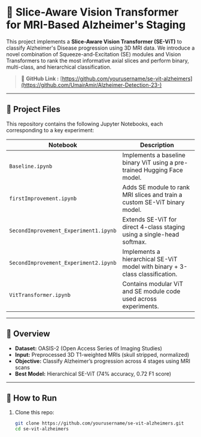 # 🧠 Slice-Aware Vision Transformer for MRI-Based Alzheimer's Staging

This project implements a **Slice-Aware Vision Transformer (SE-ViT)** to classify Alzheimer's Disease progression using 3D MRI data. We introduce a novel combination of Squeeze-and-Excitation (SE) modules and Vision Transformers to rank the most informative axial slices and perform binary, multi-class, and hierarchical classification.

> 🔗 **GitHub Link :** [https://github.com/yourusername/se-vit-alzheimers](https://github.com/UmairAmir/Alzheimer-Detection-23-)

---

## 📂 Project Files

This repository contains the following Jupyter Notebooks, each corresponding to a key experiment:

| Notebook                                | Description                                                                 |
|----------------------------------------|-----------------------------------------------------------------------------|
| `Baseline.ipynb`                       | Implements a baseline binary ViT using a pre-trained Hugging Face model.   |
| `firstImprovement.ipynb`              | Adds SE module to rank MRI slices and train a custom SE-ViT binary model.  |
| `SecondImprovement_Experiment1.ipynb` | Extends SE-ViT for direct 4-class staging using a single-head softmax.     |
| `SecondImprovement_Experiment2.ipynb` | Implements a hierarchical SE-ViT model with binary + 3-class classification.|
| `VitTransformer.ipynb`                | Contains modular ViT and SE module code used across experiments.           |

---

## 🧪 Overview

- **Dataset:** OASIS-2 (Open Access Series of Imaging Studies)
- **Input:** Preprocessed 3D T1-weighted MRIs (skull stripped, normalized)
- **Objective:** Classify Alzheimer’s progression across 4 stages using MRI scans
- **Best Model:** Hierarchical SE-ViT (74% accuracy, 0.72 F1 score)

---

## 🚀 How to Run

1. Clone this repo:
   ```bash
   git clone https://github.com/yourusername/se-vit-alzheimers.git
   cd se-vit-alzheimers
